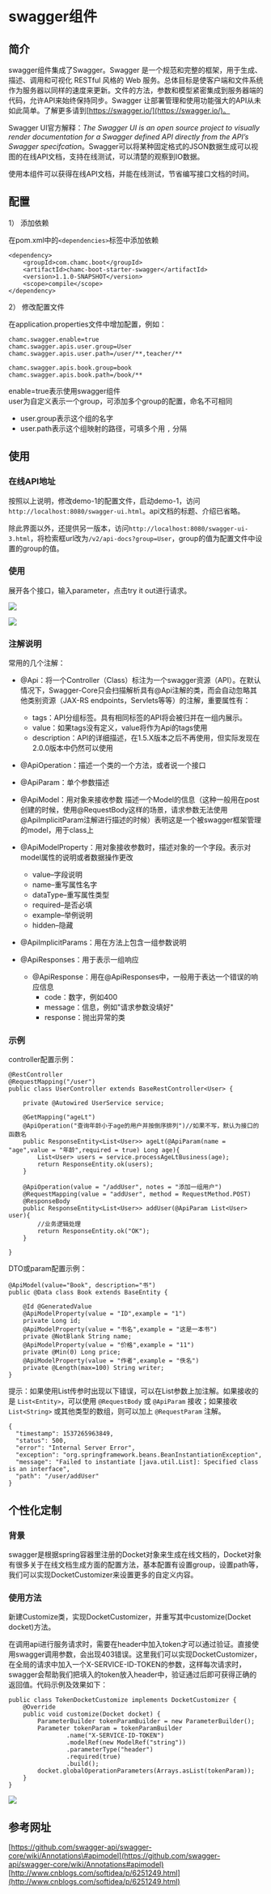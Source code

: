 # swagger组件

## 简介 ##

swagger组件集成了Swagger。Swagger 是一个规范和完整的框架，用于生成、描述、调用和可视化 RESTful 风格的 Web 服务。总体目标是使客户端和文件系统作为服务器以同样的速度来更新。文件的方法，参数和模型紧密集成到服务器端的代码，允许API来始终保持同步。Swagger 让部署管理和使用功能强大的API从未如此简单。了解更多请到[https://swagger.io/](https://swagger.io/)。  

Swagger UI官方解释：_The Swagger UI is an open source project to visually render documentation for a Swagger defined API directly from the API’s Swagger specifcation_。Swagger可以将某种固定格式的JSON数据生成可以视图的在线API文档，支持在线测试，可以清楚的观察到IO数据。

使用本组件可以获得在线API文档，并能在线测试，节省编写接口文档的时间。

## 配置 ##

1） 添加依赖

在pom.xml中的`<dependencies>`标签中添加依赖

```
<dependency>
	<groupId>com.chamc.boot</groupId>
	<artifactId>chamc-boot-starter-swagger</artifactId>
	<version>1.1.0-SNAPSHOT</version>
	<scope>compile</scope>
</dependency>
```

2） 修改配置文件

在application.properties文件中增加配置，例如：
    
	chamc.swagger.enable=true
	chamc.swagger.apis.user.group=User
	chamc.swagger.apis.user.path=/user/**,teacher/**

	chamc.swagger.apis.book.group=book
	chamc.swagger.apis.book.path=/book/**


enable=true表示使用swagger组件  
user为自定义表示一个group，可添加多个group的配置，命名不可相同

- user.group表示这个组的名字   
- user.path表示这个组映射的路径，可填多个用 `,` 分隔

## 使用 ##

### 在线API地址 ###
按照以上说明，修改demo-1的配置文件，启动demo-1，访问`http://localhost:8080/swagger-ui.html`。api文档的标题、介绍已省略。

除此界面以外，还提供另一版本，访问`http://localhost:8080/swagger-ui-3.html`，将检索框url改为`/v2/api-docs?group=User`，group的值为配置文件中设置的group的值。

### 使用 ###

展开各个接口，输入parameter，点击try it out进行请求。

![](https://i.imgur.com/swqW04D.png)

![](https://i.imgur.com/gOFF6H7.png)

### 注解说明 ###

常用的几个注解：

- @Api：将一个Controller（Class）标注为一个swagger资源（API）。在默认情况下，Swagger-Core只会扫描解析具有@Api注解的类，而会自动忽略其他类别资源（JAX-RS endpoints，Servlets等等）的注解，重要属性有：
	- tags：API分组标签。具有相同标签的API将会被归并在一组内展示。
	- value：如果tags没有定义，value将作为Api的tags使用
    - description：API的详细描述，在1.5.X版本之后不再使用，但实际发现在2.0.0版本中仍然可以使用

- @ApiOperation：描述一个类的一个方法，或者说一个接口 
- @ApiParam：单个参数描述 
- @ApiModel：用对象来接收参数 描述一个Model的信息（这种一般用在post创建的时候，使用@RequestBody这样的场景，请求参数无法使用@ApiImplicitParam注解进行描述的时候）表明这是一个被swagger框架管理的model，用于class上
- @ApiModelProperty：用对象接收参数时，描述对象的一个字段。表示对model属性的说明或者数据操作更改  
    - value–字段说明 
    - name–重写属性名字 
	- dataType–重写属性类型 
	- required–是否必填 
	- example–举例说明 
	- hidden–隐藏
- @ApiImplicitParams：用在方法上包含一组参数说明
- @ApiResponses：用于表示一组响应
	- @ApiResponse：用在@ApiResponses中，一般用于表达一个错误的响应信息
		- code：数字，例如400
		- message：信息，例如"请求参数没填好"
		- response：抛出异常的类

### 示例 ###

controller配置示例：

	@RestController
	@RequestMapping("/user")
	public class UserController extends BaseRestController<User> {

		private @Autowired UserService service;

		@GetMapping("ageLt")
		@ApiOperation("查询年龄小于age的用户并按倒序排列")//如果不写，默认为接口的函数名
		public ResponseEntity<List<User>> ageLt(@ApiParam(name = "age",value = "年龄",required = true) Long age){
    		List<User> users = service.processAgeLtBusiness(age);
    		return ResponseEntity.ok(users);
		}

		@ApiOperation(value = "/addUser", notes = "添加一组用户")
		@RequestMapping(value = "addUser", method = RequestMethod.POST)
    	@ResponseBody
    	public ResponseEntity<List<User>> addUser(@ApiParam List<User> user){
			//业务逻辑处理
			return ResponseEntity.ok("OK");
    	}

	}

DTO或param配置示例：

	@ApiModel(value="Book", description="书")
	public @Data class Book extends BaseEntity {

    	@Id @GeneratedValue
    	@ApiModelProperty(value = "ID",example = "1")
    	private Long id;
    	@ApiModelProperty(value = "书名",example = "这是一本书")
    	private @NotBlank String name;
    	@ApiModelProperty(value = "价格",example = "11")
    	private @Min(0) Long price;
    	@ApiModelProperty(value = "作者",example = "佚名")
    	private @Length(max=100) String writer;
	} 
 
提示：如果使用List传参时出现以下错误，可以在List参数上加注解。如果接收的是 `List<Entity>`，可以使用 `@RequestBody` 或 `@ApiParam` 接收；如果接收 `List<String>` 或其他类型的数组，则可以加上 `@RequestParam` 注解。

	{
	  "timestamp": 1537265963849,
	  "status": 500,
	  "error": "Internal Server Error",
	  "exception": "org.springframework.beans.BeanInstantiationException",
	  "message": "Failed to instantiate [java.util.List]: Specified class is an interface",
	  "path": "/user/addUser"
	}

## 个性化定制 ##

### 背景 ###
swagger是根据spring容器里注册的Docket对象来生成在线文档的，Docket对象有很多关于在线文档生成方面的配置方法，基本配置有设置group，设置path等，我们可以实现DocketCustomizer来设置更多的自定义内容。

### 使用方法 ###

新建Customize类，实现DocketCustomizer，并重写其中customize(Docket docket)方法。

在调用api进行服务请求时，需要在header中加入token才可以通过验证。直接使用swagger调用参数，会出现403错误。这里我们可以实现DocketCustomizer，在全局的请求中加入一个X-SERVICE-ID-TOKEN的参数，这样每次请求时，swagger会帮助我们把填入的token放入header中，验证通过后即可获得正确的返回值。代码示例及效果如下：

	public class TokenDocketCustomize implements DocketCustomizer {
		@Override
		public void customize(Docket docket) {
			ParameterBuilder tokenParamBuilder = new ParameterBuilder();
			Parameter tokenParam = tokenParamBuilder
					.name("X-SERVICE-ID-TOKEN")
					.modelRef(new ModelRef("string"))
					.parameterType("header")
					.required(true)
					.build();
			docket.globalOperationParameters(Arrays.asList(tokenParam));
		}
	}


![](https://i.imgur.com/AAE9wug.png)

## 参考网址 ##
[https://github.com/swagger-api/swagger-core/wiki/Annotations\#apimodel](https://github.com/swagger-api/swagger-core/wiki/Annotations#apimodel)  
[http://www.cnblogs.com/softidea/p/6251249.html](http://www.cnblogs.com/softidea/p/6251249.html)

